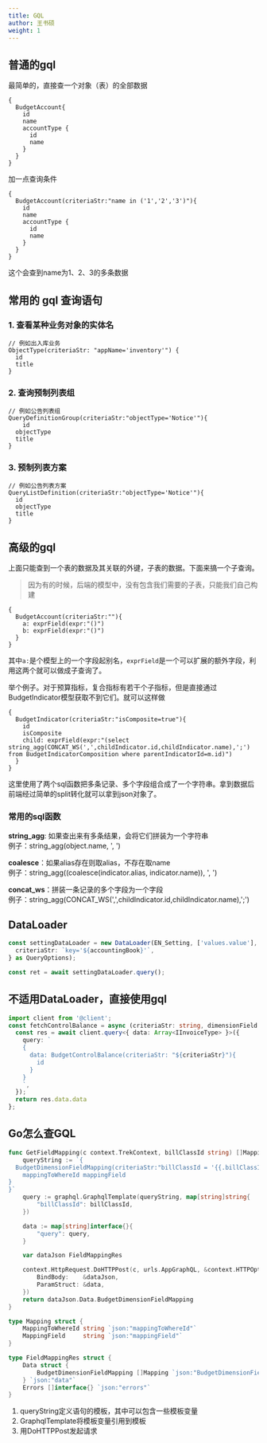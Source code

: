 ```yaml
---
title: GQL
author: 王书硕
weight: 1
---
```

## 普通的gql
最简单的，直接查一个对象（表）的全部数据
```
{
  BudgetAccount{
    id
    name
    accountType {
      id
      name
    }
  }
}
```

加一点查询条件
```
{
  BudgetAccount(criteriaStr:"name in ('1','2','3')"){
    id
    name
    accountType {
      id
      name
    }
  }
}
```
这个会查到name为1、2、3的多条数据

## 常用的 gql 查询语句
### 1. 查看某种业务对象的实体名
```angular2html
// 例如出入库业务
ObjectType(criteriaStr: "appName='inventory'") {
  id
  title
}
```
### 2. 查询预制列表组
```angular2html
// 例如公告列表组
QueryDefinitionGroup(criteriaStr:"objectType='Notice'"){
	id
  objectType
  title
}
```
### 3. 预制列表方案
```angular2html
// 例如公告列表方案
QueryListDefinition(criteriaStr:"objectType='Notice'"){
  id
  objectType
  title
}
```
## 高级的gql
上面只能查到一个表的数据及其关联的外键，子表的数据。下面来搞一个子查询。
> 因为有的时候，后端的模型中，没有包含我们需要的子表，只能我们自己构建
```
{
  BudgetAccount(criteriaStr:""){
    a: exprField(expr:"()")
    b: exprField(expr:"()")
  }
}
```
其中`a:`是个模型上的一个字段起别名，`exprField`是一个可以扩展的额外字段，利用这两个就可以做成子查询了。

举个例子。对于预算指标，复合指标有若干个子指标，但是直接通过BudgetIndicator模型获取不到它们。就可以这样做
```
{
  BudgetIndicator(criteriaStr:"isComposite=true"){
    id
    isComposite
    child: exprField(expr:"(select string_agg(CONCAT_WS(',',childIndicator.id,childIndicator.name),';')  from BudgetIndicatorComposition where parentIndicatorId=m.id)")
  }
}
```
这里使用了两个sql函数把多条记录、多个字段组合成了一个字符串。拿到数据后前端经过简单的split转化就可以拿到json对象了。

### 常用的sql函数
**string_agg**: 如果查出来有多条结果，会将它们拼装为一个字符串  
例子：string_agg(object.name, ', ')

**coalesce**：如果alias存在则取alias，不存在取name  
例子：string_agg((coalesce(indicator.alias, indicator.name)), ', ')

**concat_ws**：拼装一条记录的多个字段为一个字段  
例子：string_agg(CONCAT_WS(',',childIndicator.id,childIndicator.name),';')


## DataLoader
```ts
const settingDataLoader = new DataLoader(EN_Setting, ['values.value'], {
  criteriaStr: `key='${accountingBook}'`,
} as QueryOptions);

const ret = await settingDataLoader.query();
```

## 不适用DataLoader，直接使用gql
```ts
import client from '@client';
const fetchControlBalance = async (criteriaStr: string, dimensionField: string[]) => {
  const res = await client.query<{ data: Array<IInvoiceType> }>({
    query: `
    {
      data: BudgetControlBalance(criteriaStr: "${criteriaStr}"){
        id
      }
    }
    `,
  });
  return res.data.data
};
```

## Go怎么查GQL
```go
func GetFieldMapping(c context.TrekContext, billClassId string) []Mapping {
	queryString := `{
  BudgetDimensionFieldMapping(criteriaStr:"billClassId = '{{.billClassId}}' and dimensionId = 'FinancialOrg'"){
    mappingToWhereId mappingField
}
}`
	query := graphql.GraphqlTemplate(queryString, map[string]string{
		"billClassId": billClassId,
	})

	data := map[string]interface{}{
		"query": query,
	}

	var dataJson FieldMappingRes

	context.HttpRequest.DoHTTPPost(c, urls.AppGraphQL, &context.HTTPOptions{
		BindBody:    &dataJson,
		ParamStruct: &data,
	})
	return dataJson.Data.BudgetDimensionFieldMapping
}

type Mapping struct {
	MappingToWhereId string `json:"mappingToWhereId"`
	MappingField     string `json:"mappingField"`
}

type FieldMappingRes struct {
	Data struct {
		BudgetDimensionFieldMapping []Mapping `json:"BudgetDimensionFieldMapping"`
	} `json:"data"`
	Errors []interface{} `json:"errors"`
}
```
1. queryString定义语句的模板，其中可以包含一些模板变量
2. GraphqlTemplate将模板变量引用到模板
3. 用DoHTTPPost发起请求

